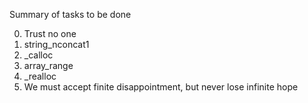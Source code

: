 Summary of tasks to be done

0. Trust no one
1. string_nconcat1
2. _calloc
3. array_range
4. _realloc
5. We must accept finite disappointment, but never lose infinite hope
